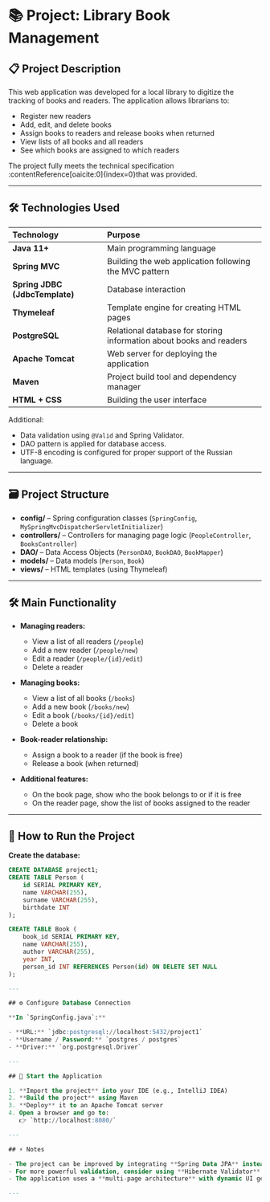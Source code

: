 # 📚 Project: Library Book Management

## 📋 Project Description

This web application was developed for a local library to digitize the tracking of books and readers. The application allows librarians to:

- Register new readers
- Add, edit, and delete books
- Assign books to readers and release books when returned
- View lists of all books and all readers
- See which books are assigned to which readers

The project fully meets the technical specification&#8203;:contentReference[oaicite:0]{index=0}that was provided.

---

## 🛠️ Technologies Used

| Technology | Purpose |
|:-----------|:--------|
| **Java 11+** | Main programming language |
| **Spring MVC** | Building the web application following the MVC pattern |
| **Spring JDBC (JdbcTemplate)** | Database interaction |
| **Thymeleaf** | Template engine for creating HTML pages |
| **PostgreSQL** | Relational database for storing information about books and readers |
| **Apache Tomcat** | Web server for deploying the application |
| **Maven** | Project build tool and dependency manager |
| **HTML + CSS** | Building the user interface |

Additional:
- Data validation using `@Valid` and Spring Validator.
- DAO pattern is applied for database access.
- UTF-8 encoding is configured for proper support of the Russian language.

---

## 🗃️ Project Structure

- **config/** – Spring configuration classes (`SpringConfig`, `MySpringMvcDispatcherServletInitializer`)
- **controllers/** – Controllers for managing page logic (`PeopleController`, `BooksController`)
- **DAO/** – Data Access Objects (`PersonDAO`, `BookDAO`, `BookMapper`)
- **models/** – Data models (`Person`, `Book`)
- **views/** – HTML templates (using Thymeleaf)

---

## 🛠️ Main Functionality

- **Managing readers:**
  - View a list of all readers (`/people`)
  - Add a new reader (`/people/new`)
  - Edit a reader (`/people/{id}/edit`)
  - Delete a reader

- **Managing books:**
  - View a list of all books (`/books`)
  - Add a new book (`/books/new`)
  - Edit a book (`/books/{id}/edit`)
  - Delete a book

- **Book-reader relationship:**
  - Assign a book to a reader (if the book is free)
  - Release a book (when returned)

- **Additional features:**
  - On the book page, show who the book belongs to or if it is free
  - On the reader page, show the list of books assigned to the reader

---

## 📂 How to Run the Project

**Create the database:**

```sql
CREATE DATABASE project1;
CREATE TABLE Person (
    id SERIAL PRIMARY KEY,
    name VARCHAR(255),
    surname VARCHAR(255),
    birthdate INT
);

CREATE TABLE Book (
    book_id SERIAL PRIMARY KEY,
    name VARCHAR(255),
    author VARCHAR(255),
    year INT,
    person_id INT REFERENCES Person(id) ON DELETE SET NULL
);

---

## ⚙️ Configure Database Connection

**In `SpringConfig.java`:**

- **URL:** `jdbc:postgresql://localhost:5432/project1`  
- **Username / Password:** `postgres / postgres`  
- **Driver:** `org.postgresql.Driver`

---

## 🚀 Start the Application

1. **Import the project** into your IDE (e.g., IntelliJ IDEA)
2. **Build the project** using Maven
3. **Deploy** it to an Apache Tomcat server
4. Open a browser and go to:  
   👉 `http://localhost:8080/`

---

## ⚡ Notes

- The project can be improved by integrating **Spring Data JPA** instead of plain JDBC.
- For more powerful validation, consider using **Hibernate Validator**.
- The application uses a **multi-page architecture** with dynamic UI generation via **Thymeleaf**.

---

